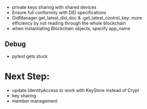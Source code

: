 - private keys sharing with shared devices
- Ensure full conformity with DID specifications
- DidManager.get_latest_did_doc & .get_latest_control_key: more efficiency by not reading through the whole blockchain
- when instantiating Blockchain objects, specify app_name

## Debug
- pytest gets stuck


# Next Step:
- update IdentityAccess to work with KeyStore instead of Crypt
- key sharing
- member management
